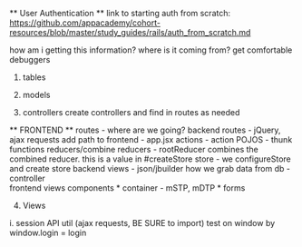 ** User Authentication **
link to starting auth from scratch: https://github.com/appacademy/cohort-resources/blob/master/study_guides/rails/auth_from_scratch.md

how am i getting this information?
where is it coming from?
get comfortable debuggers



1. tables

2. models

3. controllers
    create controllers and find in routes as needed

** FRONTEND **
    routes 
        - where are we going?
    backend routes
        - jQuery, ajax requests
    add path to frontend
        - app.jsx 
    actions
        - action POJOS
        - thunk functions
    reducers/combine reducers 
        - rootReducer combines the combined reducer. this is a value in #createStore
    store
        - we configureStore and create store 
    backend views 
        - json/jbuilder 
    how we grab data from db
        -controller  
    frontend views components
        * container
            - mSTP, mDTP
        * forms 
        
4. Views



i. session API util (ajax requests, BE SURE to import)
        test on window by window.login = login


